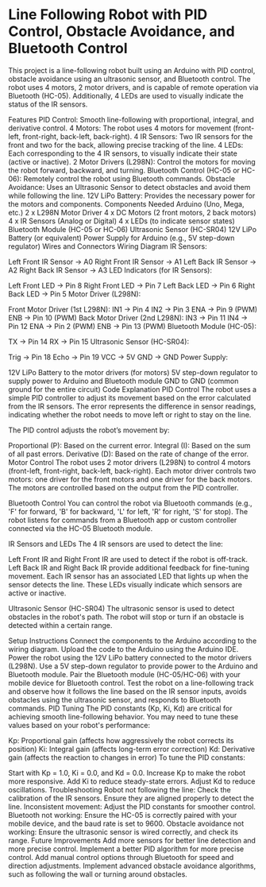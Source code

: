 # Line Following Robot with PID Control, Obstacle Avoidance, and Bluetooth Control
This project is a line-following robot built using an Arduino with PID control, obstacle avoidance using an ultrasonic sensor, and Bluetooth control. The robot uses 4 motors, 2 motor drivers, and is capable of remote operation via Bluetooth (HC-05). Additionally, 4 LEDs are used to visually indicate the status of the IR sensors.

Features
PID Control: Smooth line-following with proportional, integral, and derivative control.
4 Motors: The robot uses 4 motors for movement (front-left, front-right, back-left, back-right).
4 IR Sensors: Two IR sensors for the front and two for the back, allowing precise tracking of the line.
4 LEDs: Each corresponding to the 4 IR sensors, to visually indicate their state (active or inactive).
2 Motor Drivers (L298N): Control the motors for moving the robot forward, backward, and turning.
Bluetooth Control (HC-05 or HC-06): Remotely control the robot using Bluetooth commands.
Obstacle Avoidance: Uses an Ultrasonic Sensor to detect obstacles and avoid them while following the line.
12V LiPo Battery: Provides the necessary power for the motors and components.
Components Needed
Arduino (Uno, Mega, etc.)
2 x L298N Motor Driver
4 x DC Motors (2 front motors, 2 back motors)
4 x IR Sensors (Analog or Digital)
4 x LEDs (to indicate sensor states)
Bluetooth Module (HC-05 or HC-06)
Ultrasonic Sensor (HC-SR04)
12V LiPo Battery (or equivalent)
Power Supply for Arduino (e.g., 5V step-down regulator)
Wires and Connectors
Wiring Diagram
IR Sensors:

Left Front IR Sensor → A0
Right Front IR Sensor → A1
Left Back IR Sensor → A2
Right Back IR Sensor → A3
LED Indicators (for IR Sensors):

Left Front LED → Pin 8
Right Front LED → Pin 7
Left Back LED → Pin 6
Right Back LED → Pin 5
Motor Driver (L298N):

Front Motor Driver (1st L298N):
IN1 → Pin 4
IN2 → Pin 3
ENA → Pin 9 (PWM)
ENB → Pin 10 (PWM)
Back Motor Driver (2nd L298N):
IN3 → Pin 11
IN4 → Pin 12
ENA → Pin 2 (PWM)
ENB → Pin 13 (PWM)
Bluetooth Module (HC-05):

TX → Pin 14
RX → Pin 15
Ultrasonic Sensor (HC-SR04):

Trig → Pin 18
Echo → Pin 19
VCC → 5V
GND → GND
Power Supply:

12V LiPo Battery to the motor drivers (for motors)
5V step-down regulator to supply power to Arduino and Bluetooth module
GND to GND (common ground for the entire circuit)
Code Explanation
PID Control
The robot uses a simple PID controller to adjust its movement based on the error calculated from the IR sensors. The error represents the difference in sensor readings, indicating whether the robot needs to move left or right to stay on the line.

The PID control adjusts the robot’s movement by:

Proportional (P): Based on the current error.
Integral (I): Based on the sum of all past errors.
Derivative (D): Based on the rate of change of the error.
Motor Control
The robot uses 2 motor drivers (L298N) to control 4 motors (front-left, front-right, back-left, back-right). Each motor driver controls two motors: one driver for the front motors and one driver for the back motors. The motors are controlled based on the output from the PID controller.

Bluetooth Control
You can control the robot via Bluetooth commands (e.g., 'F' for forward, 'B' for backward, 'L' for left, 'R' for right, 'S' for stop). The robot listens for commands from a Bluetooth app or custom controller connected via the HC-05 Bluetooth module.

IR Sensors and LEDs
The 4 IR sensors are used to detect the line:

Left Front IR and Right Front IR are used to detect if the robot is off-track.
Left Back IR and Right Back IR provide additional feedback for fine-tuning movement.
Each IR sensor has an associated LED that lights up when the sensor detects the line. These LEDs visually indicate which sensors are active or inactive.

Ultrasonic Sensor (HC-SR04)
The ultrasonic sensor is used to detect obstacles in the robot's path. The robot will stop or turn if an obstacle is detected within a certain range.

Setup Instructions
Connect the components to the Arduino according to the wiring diagram.
Upload the code to the Arduino using the Arduino IDE.
Power the robot using the 12V LiPo battery connected to the motor drivers (L298N).
Use a 5V step-down regulator to provide power to the Arduino and Bluetooth module.
Pair the Bluetooth module (HC-05/HC-06) with your mobile device for Bluetooth control.
Test the robot on a line-following track and observe how it follows the line based on the IR sensor inputs, avoids obstacles using the ultrasonic sensor, and responds to Bluetooth commands.
PID Tuning
The PID constants (Kp, Ki, Kd) are critical for achieving smooth line-following behavior. You may need to tune these values based on your robot's performance:

Kp: Proportional gain (affects how aggressively the robot corrects its position)
Ki: Integral gain (affects long-term error correction)
Kd: Derivative gain (affects the reaction to changes in error)
To tune the PID constants:

Start with Kp = 1.0, Ki = 0.0, and Kd = 0.0.
Increase Kp to make the robot more responsive.
Add Ki to reduce steady-state errors.
Adjust Kd to reduce oscillations.
Troubleshooting
Robot not following the line: Check the calibration of the IR sensors. Ensure they are aligned properly to detect the line.
Inconsistent movement: Adjust the PID constants for smoother control.
Bluetooth not working: Ensure the HC-05 is correctly paired with your mobile device, and the baud rate is set to 9600.
Obstacle avoidance not working: Ensure the ultrasonic sensor is wired correctly, and check its range.
Future Improvements
Add more sensors for better line detection and more precise control.
Implement a better PID algorithm for more precise control.
Add manual control options through Bluetooth for speed and direction adjustments.
Implement advanced obstacle avoidance algorithms, such as following the wall or turning around obstacles.
